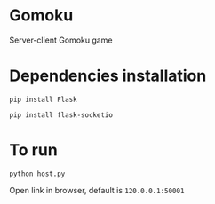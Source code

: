 # Gomoku
Server-client Gomoku game

# Dependencies installation
`pip install Flask`

`pip install flask-socketio`

# To run
`python host.py`

Open link in browser, default is `120.0.0.1:50001`
